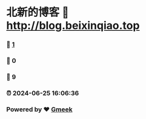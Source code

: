 # 北新的博客 :link: http://blog.beixinqiao.top 
### :page_facing_up: [1](http://blog.beixinqiao.top/tag.html) 
### :speech_balloon: 0 
### :hibiscus: 9 
### :alarm_clock: 2024-06-25 16:06:36 
### Powered by :heart: [Gmeek](https://github.com/Meekdai/Gmeek)
